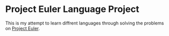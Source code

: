 # Project Euler Language Project

This is my attempt to learn diffrent languages through solving the problems on [Project Euler](https://projecteuler.net/).